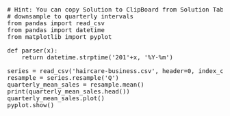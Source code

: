 <pre class="file" data-target="clipboard">
# Hint: You can copy Solution to ClipBoard from Solution Tab
# downsample to quarterly intervals
from pandas import read_csv
from pandas import datetime
from matplotlib import pyplot

def parser(x):
	return datetime.strptime('201'+x, '%Y-%m')

series = read_csv('haircare-business.csv', header=0, index_col=0, parse_dates=True, squeeze=True, date_parser=parser)
resample = series.resample('Q')
quarterly_mean_sales = resample.mean()
print(quarterly_mean_sales.head())
quarterly_mean_sales.plot()
pyplot.show()
</pre>


